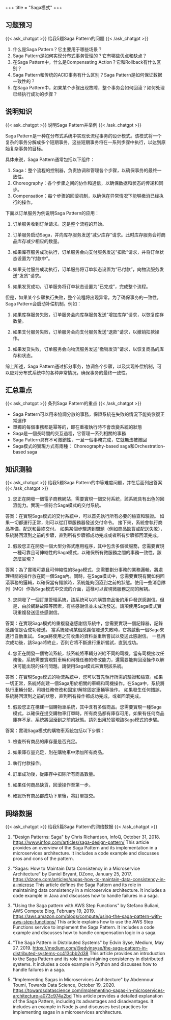 +++
title = "Saga模式"
+++
## 习题预习
{{< ask_chatgpt >}}
给我5题Saga Pattern的问题
{{< /ask_chatgpt >}}



1. 什么是Saga Pattern？它主要用于哪些场景？
2. Saga Pattern是如何实现分布式事务管理的？它有哪些优点和缺点？
3. 在Saga Pattern中，什么是Compensating Action？它和Rollback有什么区别？
4. Saga Pattern和传统的ACID事务有什么区别？Saga Pattern是如何保证数据一致性的？
5. 在Saga Pattern中，如果某个步骤出现故障，整个事务会如何回滚？如何处理已经执行成功的步骤？   

## 说明知识
{{< ask_chatgpt >}}
说明Saga Pattern并举例
{{< /ask_chatgpt >}}



Saga Pattern是一种在分布式系统中实现长流程事务的设计模式。该模式将一个复杂的事务分解成多个短期事务，这些短期事务将在一系列步骤中执行，以达到原始复杂事务的目标。

具体来说，Saga Pattern通常包括以下组件：

1. Saga：整个流程的控制器，负责协调和管理各个步骤，以确保事务的最终一致性。
2. Choreography：各个步骤之间的协作和通信，以确保数据和状态的传递和同步。
3. Compensation：每个步骤的回滚机制，以确保在异常情况下能够撤消已经执行的操作。

下面以订单服务为例说明Saga Pattern的应用：

1. 订单服务收到订单请求。这是整个流程的开始。

2. 订单服务启动Saga，并向库存服务发送“减少库存”请求。此时库存服务会将商品库存减少相应的数量。

3. 如果库存服务成功执行，订单服务会向支付服务发送“扣款”请求，并将订单状态设置为“付款中”。

4. 如果支付服务成功执行，订单服务将订单状态设置为“已付款”，向物流服务发送“发货”请求。

5. 如果发货成功，订单服务将订单状态设置为“已完成”，完成整个流程。

但是，如果某个步骤执行失败，整个流程将出现异常。为了确保事务的一致性，Saga Pattern会启动补偿机制。例如：

1. 如果库存服务失败，订单服务会向库存服务发送“增加库存”请求，以恢复库存数量。

2. 如果支付服务失败，订单服务会向支付服务发送“退款”请求，以撤销扣款操作。

3. 如果发货失败，订单服务会向物流服务发送“撤销发货”请求，以恢复商品的库存和状态。

综上所述，Saga Pattern通过拆分事务，协调各个步骤，以及实现补偿机制，可以应对分布式系统中的各种异常情况，确保事务的最终一致性。   

## 汇总重点
{{< ask_chatgpt >}}
条列Saga Pattern的重点
{{< /ask_chatgpt >}}



- Saga Pattern可以用來協調分散的事務，保證系統在失敗的情況下能夠恢復正常運作
- 單獨的每個事務都是幂等的，即在重複執行時不會改變系統的狀態
- Saga是一個長時間的交互過程，它管理一系列相關的事務
- Saga Pattern具有不可撤銷性，一旦一個事務完成，它就無法被撤回
- Saga模式的實現方式有兩種： Choreography-based saga和Orchestration-based saga   

## 知识测验
{{< ask_chatgpt >}}
给我5题Saga Pattern的中等难度问题，并在后面列出答案
{{< /ask_chatgpt >}}



1. 您正在開發一個電子商務網站，需要實現一個交付系統，該系統具有出色的回滾能力。實現一個符合Saga模式的交付系統。

答案：在實現Saga模式的交付系統中，可以首先執行所有必要的檢查和驗證。 如果一切都運行正常，則可以從訂單服務器發送交付命令。 接下來，系統會執行商品準備，配送和最終交付。 如果某個步驟遇到問題（例如商品缺貨或配送失敗），系統將回滾到之前的步驟，直到所有步驟都成功完成或者所有步驟都回滾完成。

2. 假設您正在開發一個大型分佈式應用程序，其中包含多個微服務，您需要實現一種可靠且可伸縮性的Saga模式，以確保所有微服務之間的事務一致性。該怎麼實現？

答案：為了實現可靠且可伸縮性的Saga模式，您需要劃分事務的業務邏輯，將處理相關的操作放在同一個Saga內。同時，在Saga模式中，您需要實現有關如何回滾事務的邏輯，以確保當有錯誤時，系統能夠回滾到之前的狀態。使用一些消息隊列（MQ）作為Saga模式中交流的介面，這樣可以實現微服務之間的解耦。

3. 您開發了一個訂單管理系統，該系統可以向購買商品後的用戶發送感謝信。但是，由於網路故障等因素，有些感謝信並未成功發送。請項使用Saga模式實現重複發送這些感謝信。

答案：在實現Saga模式的重複發送感謝信系統中，您需要實現一個記錄器，記錄感謝信是否成功發送。 當系統發現某個感謝信發送失敗時，它將啟動一個Saga來進行自動重試。 Saga將使用之前收集的資料並重新嘗試以發送此感謝信。 一旦再次成功後，該Saga將終止，否則它將不斷進行重新嘗試，直到成功。

4. 您正在開發一個物流系統，該系統將車輛分派給不同的司機。當有司機接收任務後，系統需要實現對車輛和司機任務的修改能力，還需要能夠回滾操作以解決可能出現的任何問題。請使用Saga模式來實現該系統。

答案：在實現Saga模式的物流系統中，您可以首先執行所需的驗證和檢查。如果一切正常，系統將創建一個Saga用於相關的車輛和司機操作。在Saga中，系統將執行車輛分配，司機任務修改和固定/解除固定車輛等操作。 如果發生任何錯誤，系統將回滾到之前的狀態，直到所有操作都成功完成，或者回滾完成。

5. 假設您正在構建一個購物車系統，其中含有多個商品。您需要實現一種Saga模式，以確保在提交購物車訂單時，所有商品都有庫存可用。如果有任何商品庫存不足，系統將回滾到之前的狀態。請列出用於實現該Saga模式的步驟。

答案：實現Saga模式的購物車系統包括以下步驟：

1. 檢查所有商品的庫存量是否充足。

2. 如果庫存量充足，則在購物車中添加所有商品。

3. 執行付款操作。

4. 訂單成功後，從庫存中扣除所有商品數量。

5. 如果任何商品缺貨，回滾操作至第一步。

6. 確認所有商品都成功下單後，將訂單提交。   

## 网络数据
{{< ask_chatgpt >}}
给我5篇Saga Pattern的网络数据
{{< /ask_chatgpt >}}



1. "Design Patterns: Saga" by Chris Richardson, InfoQ, October 31, 2018.
https://www.infoq.com/articles/saga-design-pattern/
This article provides an overview of the Saga Pattern and its implementation in a microservices architecture. It includes a code example and discusses pros and cons of the pattern.

2. "Sagas: How to Maintain Data Consistency in a Microservice Architecture" by Daniel Bryant, DZone, January 25, 2017.
https://dzone.com/articles/sagas-how-to-maintain-data-consistency-in-a-microse
This article defines the Saga Pattern and its role in maintaining data consistency in a microservice architecture. It includes a code example in Java and discusses how to handle failures in a saga.

3. "Using the Saga pattern with AWS Step Functions" by Stefano Buliani, AWS Compute Blog, February 19, 2019. 
https://aws.amazon.com/blogs/compute/using-the-saga-pattern-with-aws-step-functions/
This article explains how to use the AWS Step Functions service to implement the Saga Pattern. It includes a code example and discusses how to handle compensation logic in a saga.

4. "The Saga Pattern in Distributed Systems" by Edvin Syse, Medium, May 27, 2019.
https://medium.com/@edvinsyse/the-saga-pattern-in-distributed-systems-cc413cbb2d38
This article provides an introduction to the Saga Pattern and its role in maintaining consistency in distributed systems. It includes a code example in Python and discusses how to handle failures in a saga.

5. "Implementing Sagas in Microservices Architecture" by Abdennour Toumi, Towards Data Science, October 19, 2020.
https://towardsdatascience.com/implementing-sagas-in-microservices-architecture-a073c974a2bd
This article provides a detailed explanation of the Saga Pattern, including its advantages and disadvantages. It includes an example in Node.js and discusses best practices for implementing sagas in a microservices architecture.   

